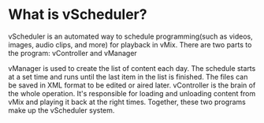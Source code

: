 What is vScheduler?
==========
vScheduler is an automated way to schedule programming(such as videos, images, audio clips, and more) for playback in vMix.
There are two parts to the program: vController and vManager

vManager is used to create the list of content each day. The schedule starts at a set time and runs until the last item in the list is finished. The files can be saved in XML format to be edited or aired later.
vController is the brain of the whole operation. It's responsible for loading and unloading content from vMix and playing it back at the right times. Together, these two programs make up the vScheduler system.

